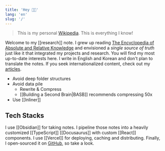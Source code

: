 ```yaml
---
title: 'Hey 👋🏻'
lang: 'en'
slug: '/'
---
```


> This is my personal [Wikipedia](https://www.wikipedia.org/).
> This is everything I know!

Welcome to my [[research]] note.
I grew up reading [The Encyclopedia of Absolute and Relative Knowledge](https://en.wikipedia.org/wiki/L%27Encyclop%C3%A9die_du_savoir_relatif_et_absolu) and envisioned a _single source of truth_ just like it that integrated my projects and research.
You will find my most up-to-date interests here.
I write in English and Korean and don't plan to translate the notes.
If you seek internationalized content, check out my [articles](/w/archive).

- Avoid deep folder structures
- Avoid data pile
  - Rewrite & Compress
  - [[Building a Second Brain|BASB]] recommends compressing 50x
- Use [[Inliner]]

## Tech Stacks

I use [[Obsidian]] for taking notes.
I pipeline those notes into a heavily customized [[TypeScript]] [[Docusaurus]] with custom [[React]] components.
I use [[Vercel]] for deploying, caching and distributing.
Finally, I open-sourced it on [GitHub](https://github.com/anaclumos/extracranial), so take a look.
